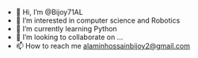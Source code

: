 - 👋 Hi, I’m @Bijoy71AL
- 👀 I’m interested in computer science and Robotics
- 🌱 I’m currently learning Python 
- 💞️ I’m looking to collaborate on ...
- 📫 How to reach me alaminhossainbijoy2@gmail.com

<!---
Bijoy71AL/Bijoy71AL is a ✨ special ✨ repository because its `README.md` (this file) appears on your GitHub profile.
You can click the Preview link to take a look at your changes.
--->
